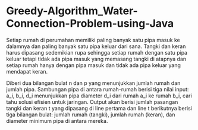 # Greedy-Algorithm_Water-Connection-Problem-using-Java

Setiap rumah di perumahan memiliki paling banyak satu pipa masuk ke dalamnya dan paling banyak satu pipa keluar dari sana. Tangki dan keran harus dipasang sedemikian
rupa sehingga setiap rumah dengan satu pipa keluar tetapi tidak ada pipa masuk yang memasang tangki di atapnya dan setiap rumah hanya dengan pipa masuk dan tidak ada pipa keluar yang mendapat keran.

Diberi dua bilangan bulat n dan p yang menunjukkan jumlah rumah dan jumlah pipa. Sambungan pipa di antara rumah-rumah berisi tiga nilai input: a_i, b_i, d_i
menunjukkan pipa diameter d_i dari rumah a_i ke rumah b_i, cari tahu solusi efisien untuk jaringan. Output akan berisi jumlah pasangan tangki dan keran t yang dipasang di line pertama dan line t berikutnya berisi tiga bilangan bulat: jumlah rumah (tangki), jumlah rumah (keran), dan diameter minimum pipa di antara mereka.
